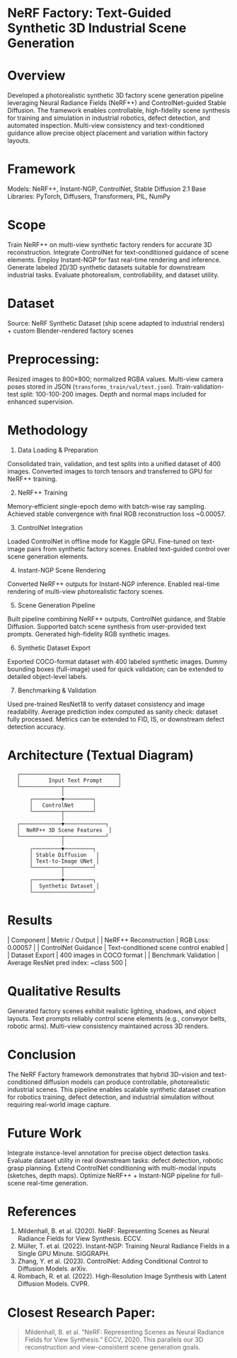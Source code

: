# NeRF Factory: Text-Guided Synthetic 3D Industrial Scene Generation

# Overview
Developed a photorealistic synthetic 3D factory scene generation pipeline leveraging Neural Radiance Fields (NeRF++) and ControlNet-guided Stable Diffusion. The framework enables controllable, high-fidelity scene synthesis for training and simulation in industrial robotics, defect detection, and automated inspection. Multi-view consistency and text-conditioned guidance allow precise object placement and variation within factory layouts.

# Framework
Models: NeRF++, Instant-NGP, ControlNet, Stable Diffusion 2.1 Base
Libraries: PyTorch, Diffusers, Transformers, PIL, NumPy

# Scope
 Train NeRF++ on multi-view synthetic factory renders for accurate 3D reconstruction.
 Integrate ControlNet for text-conditioned guidance of scene elements.
 Employ Instant-NGP for fast real-time rendering and inference.
 Generate labeled 2D/3D synthetic datasets suitable for downstream industrial tasks.
 Evaluate photorealism, controllability, and dataset utility.

# Dataset
Source: NeRF Synthetic Dataset (ship scene adapted to industrial renders) + custom Blender-rendered factory scenes

# Preprocessing:
 Resized images to 800×800; normalized RGBA values.
 Multi-view camera poses stored in JSON (`transforms_train/val/test.json`).
 Train-validation-test split: 100-100-200 images.
 Depth and normal maps included for enhanced supervision.

# Methodology

1. Data Loading & Preparation

 Consolidated train, validation, and test splits into a unified dataset of 400 images.
 Converted images to torch tensors and transferred to GPU for NeRF++ training.

2. NeRF++ Training

 Memory-efficient single-epoch demo with batch-wise ray sampling.
 Achieved stable convergence with final RGB reconstruction loss ~0.00057.

3. ControlNet Integration

 Loaded ControlNet in offline mode for Kaggle GPU.
 Fine-tuned on text-image pairs from synthetic factory scenes.
 Enabled text-guided control over scene generation elements.

4. Instant-NGP Scene Rendering

 Converted NeRF++ outputs for Instant-NGP inference.
 Enabled real-time rendering of multi-view photorealistic factory scenes.

5. Scene Generation Pipeline

 Built pipeline combining NeRF++ outputs, ControlNet guidance, and Stable Diffusion.
 Supported batch scene synthesis from user-provided text prompts.
 Generated high-fidelity RGB synthetic images.

6. Synthetic Dataset Export

 Exported COCO-format dataset with 400 labeled synthetic images.
 Dummy bounding boxes (full-image) used for quick validation; can be extended to detailed object-level labels.

7. Benchmarking & Validation

 Used pre-trained ResNet18 to verify dataset consistency and image readability.
 Average prediction index computed as sanity check: dataset fully processed.
 Metrics can be extended to FID, IS, or downstream defect detection accuracy.

# Architecture (Textual Diagram)
      
       ┌───────────────────────────────┐
       │         Input Text Prompt     │
       └─────────────┬─────────────────┘
                     │
           ┌─────────▼─────────┐
           │   ControlNet      │
           └─────────┬─────────┘
                     │
       ┌─────────────▼─────────────┐
       │  NeRF++ 3D Scene Features  │
       └─────────────┬─────────────┘
                     │
           ┌─────────▼─────────┐
           │ Stable Diffusion   │
           │ Text-to-Image UNet │
           └─────────┬─────────┘
                     │
           ┌─────────▼─────────┐
           │  Synthetic Dataset │
           └───────────────────┘

# Results
| Component             | Metric / Output                        |
| NeRF++ Reconstruction | RGB Loss: 0.00057                      |
| ControlNet Guidance   | Text-conditioned scene control enabled |
| Dataset Export        | 400 images in COCO format              |
| Benchmark Validation  | Average ResNet pred index: ~class 500  |

# Qualitative Results
 Generated factory scenes exhibit realistic lighting, shadows, and object layouts.
 Text prompts reliably control scene elements (e.g., conveyor belts, robotic arms).
 Multi-view consistency maintained across 3D renders.

# Conclusion
The NeRF Factory framework demonstrates that hybrid 3D-vision and text-conditioned diffusion models can produce controllable, photorealistic industrial scenes. This pipeline enables scalable synthetic dataset creation for robotics training, defect detection, and industrial simulation without requiring real-world image capture.

# Future Work
 Integrate instance-level annotation for precise object detection tasks.
 Evaluate dataset utility in real downstream tasks: defect detection, robotic grasp planning.
 Extend ControlNet conditioning with multi-modal inputs (sketches, depth maps).
 Optimize NeRF++ + Instant-NGP pipeline for full-scene real-time generation.

# References
1. Mildenhall, B. et al. (2020). NeRF: Representing Scenes as Neural Radiance Fields for View Synthesis. ECCV.
2. Müller, T. et al. (2022). Instant-NGP: Training Neural Radiance Fields in a Single GPU Minute. SIGGRAPH.
3. Zhang, Y. et al. (2023). ControlNet: Adding Conditional Control to Diffusion Models. arXiv.
4. Rombach, R. et al. (2022). High-Resolution Image Synthesis with Latent Diffusion Models. CVPR.

# Closest Research Paper:
> Mildenhall, B. et al. “NeRF: Representing Scenes as Neural Radiance Fields for View Synthesis.” ECCV, 2020.
> This parallels our 3D reconstruction and view-consistent scene generation goals.

